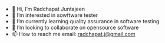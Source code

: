 - 👋 Hi, I’m Radchapat Juntajeen
- 👀 I’m interested in sowftware tester
- 🌱 I’m currently learning quality assurance in software testing
- 💞️ I’m looking to collaborate on opensource software
- 📫 How to reach me email: radchapat.j@gmail.com

